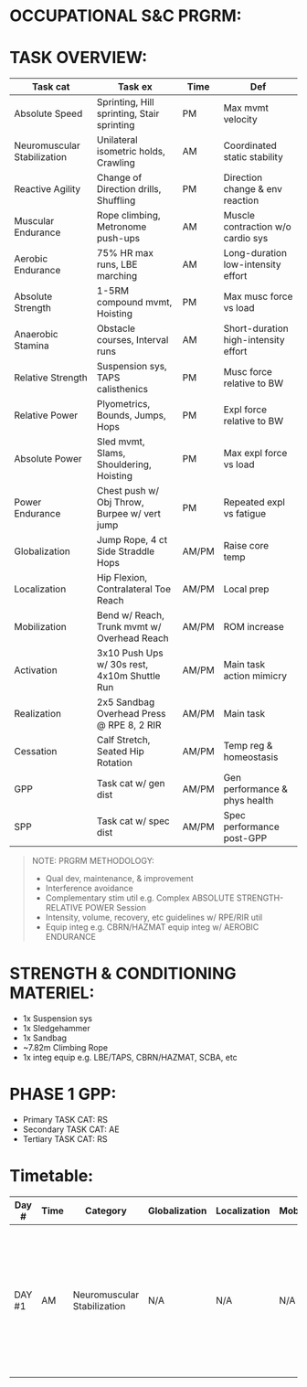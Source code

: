 # OCCUPATIONAL S&C PRGRM:

# TASK OVERVIEW:

| Task cat                             | Task ex                                             | Time  | Def                                 |
|--------------------------------------|-----------------------------------------------------|-------|-------------------------------------|
| Absolute Speed             | Sprinting, Hill sprinting, Stair sprinting          | PM    | Max mvmt velocity                   |
| Neuromuscular Stabilization    | Unilateral isometric holds, Crawling                | AM    | Coordinated static stability        |
| Reactive Agility              | Change of Direction drills, Shuffling               | PM    | Direction change & env reaction     |
| Muscular Endurance             | Rope climbing, Metronome push-ups                   | AM    | Muscle contraction w/o cardio sys   |
| Aerobic Endurance               | 75% HR max runs, LBE marching                       | AM    | Long-duration low-intensity effort  |
| Absolute Strength              | 1-5RM compound mvmt, Hoisting                       | PM    | Max musc force vs load              |
| Anaerobic Stamina               | Obstacle courses, Interval runs                     | AM    | Short-duration high-intensity effort|
| Relative Strength               | Suspension sys, TAPS calisthenics                   | PM    | Musc force relative to BW           |
| Relative Power                 | Plyometrics, Bounds, Jumps, Hops                    | PM    | Expl force relative to BW           |
| Absolute Power             | Sled mvmt, Slams, Shouldering, Hoisting             | PM    | Max expl force vs load              |
| Power Endurance        | Chest push w/ Obj Throw, Burpee w/ vert jump        | PM    | Repeated expl vs fatigue            |
| Globalization           | Jump Rope, 4 ct Side Straddle Hops                  | AM/PM | Raise core temp                     |
| Localization              | Hip Flexion, Contralateral Toe Reach                | AM/PM | Local prep                          |
| Mobilization            | Bend w/ Reach, Trunk mvmt w/ Overhead Reach         | AM/PM | ROM increase                        | 
| Activation              | 3x10 Push Ups w/ 30s rest, 4x10m Shuttle Run        | AM/PM | Main task action mimicry                   |
| Realization              | 2x5 Sandbag Overhead Press @ RPE 8, 2 RIR           | AM/PM | Main task                           |
| Cessation               | Calf Stretch, Seated Hip Rotation                   | AM/PM | Temp reg & homeostasis              |
| GPP  | Task cat w/ gen dist                                | AM/PM | Gen performance & phys health       |
| SPP | Task cat w/ spec dist                               | AM/PM | Spec performance post-GPP           |

> NOTE: 
> PRGRM METHODOLOGY:
> * Qual dev, maintenance, & improvement
> * Interference avoidance
> * Complementary stim util e.g. Complex ABSOLUTE STRENGTH-RELATIVE POWER Session
> * Intensity, volume, recovery, etc guidelines w/ RPE/RIR util 
> * Equip integ e.g. CBRN/HAZMAT equip integ w/ AEROBIC ENDURANCE 
# STRENGTH & CONDITIONING MATERIEL:
* 1x Suspension sys
* 1x Sledgehammer
* 1x Sandbag
* ~7.82m Climbing Rope
* 1x integ equip e.g. LBE/TAPS, CBRN/HAZMAT, SCBA, etc

# PHASE 1 GPP:
* Primary TASK CAT: RS
* Secondary TASK CAT: AE
* Tertiary TASK CAT: RS

# Timetable:
| Day #  | Time | Category | Globalization  | Localization  | Mobilization  | Activation                                                                                                   | Realization  | Cessation  |
|--------|------|-----|-----|-----|-----|------------------------------------------------------------------------------------------------------|-----|-----|
| DAY #1 | AM   | Neuromuscular Stabilization | N/A | N/A | N/A | N/A | - 4x20 Suspension Sys Plank Tap w/ 30s rest <br>- 4x8 1-Leg Whips w/ 30s rest <br>- 1-Leg Squat w/ Medial Rotation w/ 30s rest | N/A |
